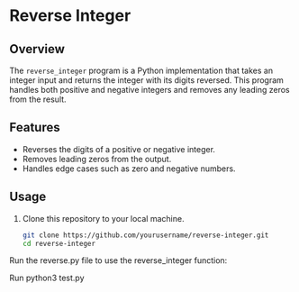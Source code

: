 # Reverse Integer

## Overview

The `reverse_integer` program is a Python implementation that takes an integer input and returns the integer with its digits reversed. This program handles both positive and negative integers and removes any leading zeros from the result.

## Features

- Reverses the digits of a positive or negative integer.
- Removes leading zeros from the output.
- Handles edge cases such as zero and negative numbers.

## Usage

1. Clone this repository to your local machine.

   ```bash
   git clone https://github.com/yourusername/reverse-integer.git
   cd reverse-integer
   
Run the reverse.py file to use the reverse_integer function:

Run
python3 test.py
